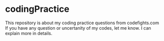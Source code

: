 # codingPractice
This repository is about my coding practice questions from codefights.com
If you have any question or uncertanity of my codes, let me know. I can explain more in details. 
